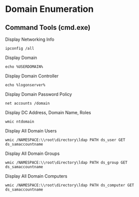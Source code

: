 # Domain Enumeration

## Command Tools (cmd.exe)

Display Networking Info
```CMD
ipconfig /all
```
Display Domain
```CMD
echo %USERDOMAIN%
```
Display Domain Controller
```CMD
echo %logonserver%
```
Display Domain Password Policy
```CMD
net accounts /domain
```
Display DC Address, Domain Name, Roles
```CMD
wmic ntdomain
```
Display All Domain Users
```CMD
wmic /NAMESPACE:\\root\directory\ldap PATH ds_user GET ds_samaccountname
```
Display All Domain Groups
```CMD
wmic /NAMESPACE:\\root\directory\ldap PATH ds_group GET ds_samaccountname
```
Display All Domain Computers
```CMD
wmic /NAMESPACE:\\root\directory\ldap PATH ds_computer GET ds_samaccountname
```